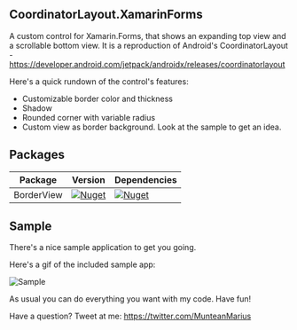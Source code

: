 ## CoordinatorLayout.XamarinForms

A custom control for Xamarin.Forms, that shows an expanding top view and a scrollable bottom view. It is a reproduction of Android's CoordinatorLayout - https://developer.android.com/jetpack/androidx/releases/coordinatorlayout


Here's a quick rundown of the control's features:

* Customizable border color and thickness
* Shadow
* Rounded corner with variable radius
* Custom view as border background. Look at the sample to get an idea.

## Packages

| Package | Version | Dependencies |
|---|---|---|
| BorderView | [![Nuget](https://img.shields.io/nuget/vpre/BorderView)](https://www.nuget.org/packages/BorderView/) | [![Nuget](https://img.shields.io/badge/Xamarin.Forms-v4.5-green)](https://www.nuget.org/packages/Xamarin.Forms/)

## Sample
 There's a nice sample application to get you going.

Here's a gif of the included sample app:

![Sample](media/BorderView.gif)



As usual you can do everything you want with my code. Have fun!

Have a question?  Tweet at me: https://twitter.com/MunteanMarius